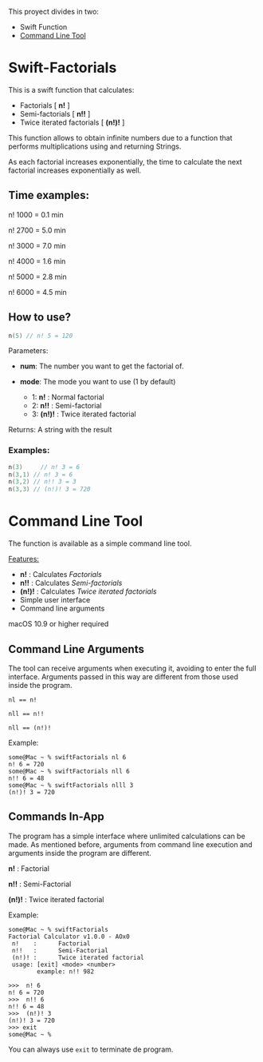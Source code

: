 This proyect divides in two:

- Swift Function
- [Command Line Tool](https://github.com/AOx0/Swift-Factorials#command-line-tool)



# Swift-Factorials

This is a swift function that calculates:

- Factorials [ **n!** ]
- Semi-factorials [ **n!!** ]
- Twice iterated factorials [ **(n!)!** ]

This function allows to obtain infinite numbers due to a function that performs multiplications using and returning Strings.



As each factorial increases exponentially, the time to calculate the next factorial increases exponentially as well.

## Time examples:

n! 1000 = 0.1 min

n! 2700 = 5.0 min

n! 3000 = 7.0 min

n! 4000 = 1.6 min

n! 5000 = 2.8 min

n! 6000 = 4.5 min



## How to use?

```swift
n(5) // n! 5 = 120
```

Parameters:

- **num**: The number you want to get the factorial of.

- **mode**: The mode you want to use (1 by default)
  - 1: **n!**  :  Normal factorial
  - 2: **n!!**  :  Semi-factorial
  - 3: **(n!)!**  :  Twice iterated factorial

Returns: A string with the result

### Examples:

```swift
n(3) 	 // n! 3 = 6
n(3,1) // n! 3 = 6
n(3,2) // n!! 3 = 3
n(3,3) // (n!)! 3 = 720
```

# Command Line Tool

The function is available as a simple command line tool. 

<u>Features:</u>

   - **n!** : Calculates *Factorials*
   - **n!!** : Calculates *Semi-factorials*
   - **(n!)!** : Calculates *Twice iterated factorials*
   - Simple user interface
   - Command line arguments

macOS 10.9 or higher required

## Command Line Arguments

The tool can receive arguments when executing it, avoiding to enter the full interface. Arguments passed in this way are different from those used inside the program.

```
nl == n!

nll == n!!

nll == (n!)!
```

Example:

```
some@Mac ~ % swiftFactorials nl 6
n! 6 = 720
some@Mac ~ % swiftFactorials nll 6
n!! 6 = 48
some@Mac ~ % swiftFactorials nlll 3
(n!)! 3 = 720
```

## Commands In-App

The program has a simple interface where unlimited calculations can be made. As mentioned before, arguments from command line execution and arguments inside the program are different.

 **n!** : Factorial

 **n!!** : Semi-Factorial

 **(n!)!** : Twice iterated factorial 

Example:

```
some@Mac ~ % swiftFactorials
Factorial Calculator v1.0.0 - AOx0
 n!    :      Factorial
 n!!   :      Semi-Factorial
 (n!)! :      Twice iterated factorial 
 usage: [exit] <mode> <number>
        example: n!! 982

>>>  n! 6
n! 6 = 720
>>>  n!! 6
n!! 6 = 48
>>>  (n!)! 3
(n!)! 3 = 720
>>> exit
some@Mac ~ %
```

You can always use `exit` to terminate de program.
